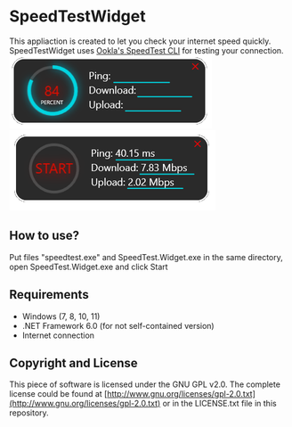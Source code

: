 # SpeedTestWidget
This appliaction is created to let you check your internet speed quickly.
SpeedTestWidget uses [Ookla's SpeedTest CLI](https://www.speedtest.net/pl/apps/cli) for testing your connection.<br />
![Example](https://github.com/DWEeD13/SpeedTestWidget/blob/master/SpeedTestPhotos/started.png)
![Example2](https://github.com/DWEeD13/SpeedTestWidget/blob/master/SpeedTestPhotos/finished.png)
## How to use?
Put files "speedtest.exe" and SpeedTest.Widget.exe in the same directory, open SpeedTest.Widget.exe and click Start
## Requirements
* Windows (7, 8, 10, 11)
* .NET Framework 6.0 (for not self-contained version)
* Internet connection
## Copyright and License
This piece of software is licensed under the GNU GPL v2.0. The complete license could be found at [http://www.gnu.org/licenses/gpl-2.0.txt](http://www.gnu.org/licenses/gpl-2.0.txt) or in the LICENSE.txt file in this repository.
